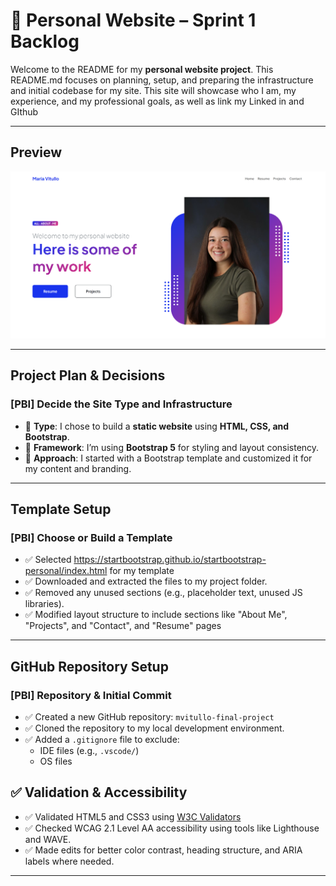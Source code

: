 # 📁 Personal Website – Sprint 1 Backlog

Welcome to the README for my **personal website project**. This README.md focuses on planning, setup, and preparing the infrastructure and initial codebase for my site. This site will showcase who I am, my experience, and my professional goals, as well as link my Linked in and GIthub

---

## Preview

![Website Preview](dist/assets/website-preview.png)

---

##  Project Plan & Decisions

### [PBI] Decide the Site Type and Infrastructure

- 🔹 **Type**: I chose to build a **static website** using **HTML, CSS, and Bootstrap**.
- 🔹 **Framework**: I’m using **Bootstrap 5** for styling and layout consistency.
- 🔹 **Approach**: I started with a Bootstrap template and customized it for my content and branding.

---

##  Template Setup

### [PBI] Choose or Build a Template

- ✅ Selected https://startbootstrap.github.io/startbootstrap-personal/index.html for my template
- ✅ Downloaded and extracted the files to my project folder.
- ✅ Removed any unused sections (e.g., placeholder text, unused JS libraries).
- ✅ Modified layout structure to include sections like "About Me", "Projects", and "Contact", and "Resume" pages 

---

##  GitHub Repository Setup

### [PBI] Repository & Initial Commit

- ✅ Created a new GitHub repository: `mvitullo-final-project`
- ✅ Cloned the repository to my local development environment.
- ✅ Added a `.gitignore` file to exclude:
  - IDE files (e.g., `.vscode/`)
  - OS files

## ✅ Validation & Accessibility

- ✅ Validated HTML5 and CSS3 using [W3C Validators](https://validator.w3.org/)
- ✅ Checked WCAG 2.1 Level AA accessibility using tools like Lighthouse and WAVE.
- ✅ Made edits for better color contrast, heading structure, and ARIA labels where needed.

---
